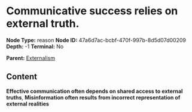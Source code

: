 # Communicative success relies on external truth.

**Node Type:** reason
**Node ID:** 47a6d7ac-bcbf-470f-997b-8d5d07d00209
**Depth:** -1
**Terminal:** No

**Parent:** [Externalism](externalism.md)

## Content

**Effective communication often depends on shared access to external truths**, **Misinformation often results from incorrect representation of external realities**
